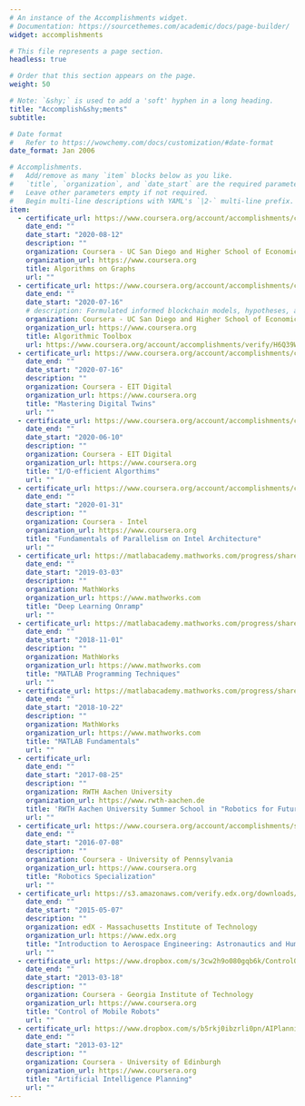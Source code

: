 ```yaml
---
# An instance of the Accomplishments widget.
# Documentation: https://sourcethemes.com/academic/docs/page-builder/
widget: accomplishments

# This file represents a page section.
headless: true

# Order that this section appears on the page.
weight: 50

# Note: `&shy;` is used to add a 'soft' hyphen in a long heading.
title: "Accomplish&shy;ments"
subtitle:

# Date format
#   Refer to https://wowchemy.com/docs/customization/#date-format
date_format: Jan 2006

# Accomplishments.
#   Add/remove as many `item` blocks below as you like.
#   `title`, `organization`, and `date_start` are the required parameters.
#   Leave other parameters empty if not required.
#   Begin multi-line descriptions with YAML's `|2-` multi-line prefix.
item:
  - certificate_url: https://www.coursera.org/account/accomplishments/certificate/SFL26GZMKFSL
    date_end: ""
    date_start: "2020-08-12"
    description: ""
    organization: Coursera - UC San Diego and Higher School of Economics
    organization_url: https://www.coursera.org
    title: Algorithms on Graphs
    url: ""
  - certificate_url: https://www.coursera.org/account/accomplishments/certificate/H6Q39WMNTY76
    date_end: ""
    date_start: "2020-07-16"
    # description: Formulated informed blockchain models, hypotheses, and use cases.
    organization: Coursera - UC San Diego and Higher School of Economics
    organization_url: https://www.coursera.org
    title: Algorithmic Toolbox
    url: https://www.coursera.org/account/accomplishments/verify/H6Q39WMNTY76
  - certificate_url: https://www.coursera.org/account/accomplishments/certificate/JVZF79ATHVHT
    date_end: ""
    date_start: "2020-07-16"
    description: ""
    organization: Coursera - EIT Digital
    organization_url: https://www.coursera.org
    title: "Mastering Digital Twins"
    url: ""
  - certificate_url: https://www.coursera.org/account/accomplishments/certificate/H9HEW9KHXN4B
    date_end: ""
    date_start: "2020-06-10"
    description: ""
    organization: Coursera - EIT Digital
    organization_url: https://www.coursera.org
    title: "I/O-efficient Algorthims"
    url: ""
  - certificate_url: https://www.coursera.org/account/accomplishments/certificate/EJNA2V35FBAX
    date_end: ""
    date_start: "2020-01-31"
    description: ""
    organization: Coursera - Intel
    organization_url: https://www.coursera.org
    title: "Fundamentals of Parallelism on Intel Architecture"
    url: ""
  - certificate_url: https://matlabacademy.mathworks.com/progress/share/certificate.html?id=ef550984-d667-4185-916c-2f02a5aaead7
    date_end: ""
    date_start: "2019-03-03"
    description: ""
    organization: MathWorks
    organization_url: https://www.mathworks.com
    title: "Deep Learning Onramp"
    url: ""
  - certificate_url: https://matlabacademy.mathworks.com/progress/share/certificate.html?id=b3a4c6e5-f0da-40c4-ac73-db0bd35a76c2
    date_end: ""
    date_start: "2018-11-01"
    description: ""
    organization: MathWorks
    organization_url: https://www.mathworks.com
    title: "MATLAB Programming Techniques"
    url: ""
  - certificate_url: https://matlabacademy.mathworks.com/progress/share/certificate.html?id=48c5d631-f2f6-4920-bd11-d440c1de49e4
    date_end: ""
    date_start: "2018-10-22"
    description: ""
    organization: MathWorks
    organization_url: https://www.mathworks.com
    title: "MATLAB Fundamentals"
    url: ""
  - certificate_url:
    date_end: ""
    date_start: "2017-08-25"
    description: ""
    organization: RWTH Aachen University
    organization_url: https://www.rwth-aachen.de
    title: 'RWTH Aachen University Summer School in "Robotics for Future Industrial Applications"'
    url: ""
  - certificate_url: https://www.coursera.org/account/accomplishments/specialization/V5BQQZ8B7THU
    date_end: ""
    date_start: "2016-07-08"
    description: ""
    organization: Coursera - University of Pennsylvania
    organization_url: https://www.coursera.org
    title: "Robotics Specialization"
    url: ""
  - certificate_url: https://s3.amazonaws.com/verify.edx.org/downloads/59ec2e0f90f94cba93a6e8dcea8eea3f/Certificate.pdf
    date_end: ""
    date_start: "2015-05-07"
    description: ""
    organization: edX - Massachusetts Institute of Technology
    organization_url: https://www.edx.org
    title: "Introduction to Aerospace Engineering: Astronautics and Human Spaceflight"
    url: ""
  - certificate_url: https://www.dropbox.com/s/3cw2h9o080gqb6k/ControlOfMobileRobots-GeorgiaInstituteOfTechnology.pdf?dl=0
    date_end: ""
    date_start: "2013-03-18"
    description: ""
    organization: Coursera - Georgia Institute of Technology
    organization_url: https://www.coursera.org
    title: "Control of Mobile Robots"
    url: ""
  - certificate_url: https://www.dropbox.com/s/b5rkj0ibzrli0pn/AIPlanning-University%20of%20Edinburgh.pdf?dl=0
    date_end: ""
    date_start: "2013-03-12"
    description: ""
    organization: Coursera - University of Edinburgh
    organization_url: https://www.coursera.org
    title: "Artificial Intelligence Planning"
    url: ""
---
```

